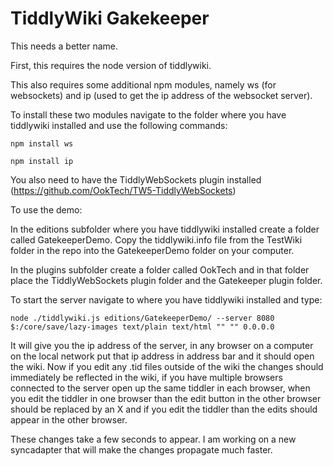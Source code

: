 # TiddlyWiki Gakekeeper

This needs a better name.

First, this requires the node version of tiddlywiki.

This also requires some additional npm modules, namely ws (for websockets)
and ip (used to get the ip address of the websocket server).

To install these two modules navigate to the folder where you have tiddlywiki
installed and use the following commands:

`npm install ws`

`npm install ip`

You also need to have the TiddlyWebSockets plugin installed (https://github.com/OokTech/TW5-TiddlyWebSockets)

To use the demo:

In the editions subfolder where you have tiddlywiki installed create a folder called GatekeeperDemo.
Copy the tiddlywiki.info file from the TestWiki folder in the repo into the GatekeeperDemo folder on your computer.

In the plugins subfolder create a folder called OokTech and in that folder place the TiddlyWebSockets plugin folder and the Gatekeeper plugin folder.

To start the server navigate to where you have tiddlywiki installed and type:

`node ./tiddlywiki.js editions/GatekeeperDemo/ --server 8080 $:/core/save/lazy-images text/plain text/html "" "" 0.0.0.0`

It will give you the ip address of the server, in any browser on a computer on the local network put that ip address in address bar and it should open the wiki.
Now if you edit any .tid files outside of the wiki the changes should immediately be reflected in the wiki, if you have multiple browsers connected to the server open up the same tiddler in each browser, when you edit the tiddler in one browser than the edit button in the other browser should be replaced by an X and if you edit the tiddler than the edits should appear in the other browser.

These changes take a few seconds to appear. I am working on a new syncadapter that will make the changes propagate much faster.
